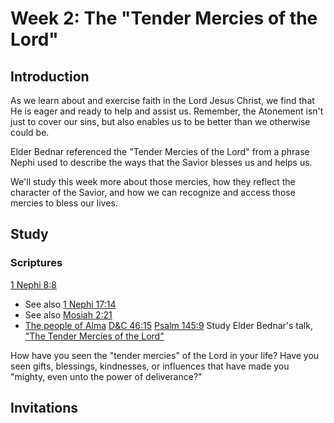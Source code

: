 # Week 2: The "Tender Mercies of the Lord"

## Introduction

As we learn about and exercise faith in the Lord Jesus Christ, we find that He is eager and ready to help and assist us. Remember, the Atonement isn't just to cover our sins, but also enables us to be better than we otherwise could be.

Elder Bednar referenced the "Tender Mercies of the Lord" from a phrase Nephi used to describe the ways that the Savior blesses us and helps us.

We'll study this week more about those mercies, how they reflect the character of the Savior, and how we can recognize and access those mercies to bless our lives.

## Study

### Scriptures

[1 Nephi 8:8](https://www.lds.org/scriptures/bofm/1-ne/8.8)
  * See also [1 Nephi 17:14](https://www.lds.org/scriptures/bofm/1-ne/17.14)
  * See also [Mosiah 2:21](https://www.lds.org/scriptures/bofm/mosiah/2.21)
* [The people of Alma](https://www.lds.org/scriptures/bofm/mosiah/24)
[D&C 46:15](https://www.lds.org/scriptures/dc-testament/dc/46.15?lang=eng#14)
[Psalm 145:9](https://www.lds.org/scriptures/ot/ps/145.9?lang=eng#8)
Study Elder Bednar's talk, ["The Tender Mercies of the Lord"](https://www.lds.org/general-conference/2005/04/the-tender-mercies-of-the-lord?lang=eng)

How have you seen the "tender mercies" of the Lord in your life? Have you seen gifts, blessings, kindnesses, or influences that have made you "mighty, even unto the power of deliverance?"

## Invitations
